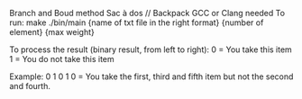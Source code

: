Branch and Boud method
Sac à dos // Backpack
GCC or Clang needed
To run: 
make 
./bin/main {name of txt file in the right format} {number of element} {max weight}

To process the result (binary result, from left to right):
0 = You take this item
1 = You do not take this item

Example: 0 1 0 1 0 = You take the first, third and fifth item but not the second and fourth.

